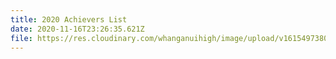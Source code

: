 ```yaml
---
title: 2020 Achievers List
date: 2020-11-16T23:26:35.621Z
file: https://res.cloudinary.com/whanganuihigh/image/upload/v1615497380/Achievers/2020_ACHIEVERS_LIST.pdf
---
```

